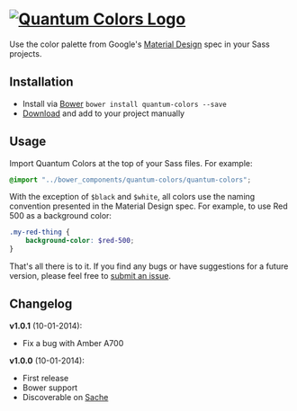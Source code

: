 [![Quantum Colors Logo](https://dl.dropboxusercontent.com/u/3106750/github/quantum-colors-logo.png)](https://github.com/nickpfisterer/quantum-colors/releases/latest)
==============

Use the color palette from Google's [Material Design](http://www.google.com/design/spec/style/color.html#color-ui-color-palette) spec in your Sass projects.

## Installation
* Install via [Bower](http://bower.io) ```bower install quantum-colors --save```
* [Download](https://github.com/nickpfisterer/quantum-colors) and add to your project manually

## Usage
Import Quantum Colors at the top of your Sass files. For example:

```scss
@import "../bower_components/quantum-colors/quantum-colors";
```

With the exception of ```$black``` and ```$white```, all colors use the naming convention presented in the Material Design spec. For example, to use Red 500 as a background color:

```scss
.my-red-thing {
    background-color: $red-500;
}
```

That's all there is to it. If you find any bugs or have suggestions for a future version, please feel free to [submit an issue](https://github.com/nickpfisterer/quantum-colors/issues).

## Changelog
**v1.0.1** (10-01-2014):
* Fix a bug with Amber A700

**v1.0.0** (10-01-2014):
* First release
* Bower support
* Discoverable on [Sache](http://sache.in)